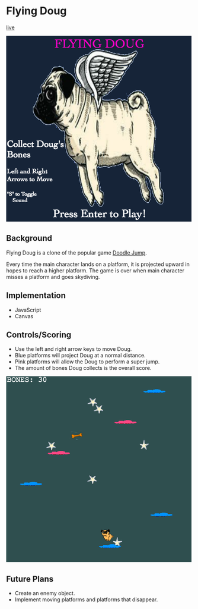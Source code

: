 # Flying Doug

[live](https://harrisonbui.github.io/FlyingDoug/)

![splash](assets/splash.png)

## Background
Flying Doug is a clone of the popular game [Doodle Jump](http://doodlejump.org/).

Every time the main character lands on a platform, it is projected upward in hopes to reach a higher platform. The game is over when main character misses a platform and goes skydiving.   

## Implementation
- JavaScript
- Canvas

## Controls/Scoring
- Use the left and right arrow keys to move Doug.
- Blue platforms will project Doug at a normal distance.
- Pink platforms will allow the Doug to perform a super jump.
- The amount of bones Doug collects is the overall score.  

![wireframe](docs/gameplay.png)

## Future Plans
- Create an enemy object.
- Implement moving platforms and platforms that disappear.
